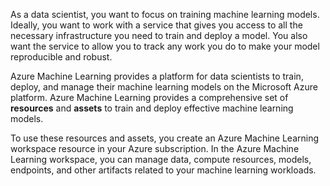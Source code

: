 As a data scientist, you want to focus on training machine learning models. Ideally, you want to work with a service that gives you access to all the necessary infrastructure you need to train and deploy a model. You also want the service to allow you to track any work you do to make your model reproducible and robust. 

Azure Machine Learning provides a platform for data scientists to train, deploy, and manage their machine learning models on the Microsoft Azure platform. Azure Machine Learning provides a comprehensive set of **resources** and **assets** to train and deploy effective machine learning models.

To use these resources and assets, you create an Azure Machine Learning workspace resource in your Azure subscription. In the Azure Machine Learning workspace, you can manage data, compute resources, models, endpoints, and other artifacts related to your machine learning workloads.